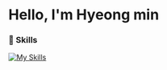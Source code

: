 # Hello, I'm Hyeong min

### 🔧 Skills
[![My Skills](https://skillicons.dev/icons?i=aws,kubernetes,docker,linux,mysql,py,cs,cpp,unity)](https://skillicons.dev)
